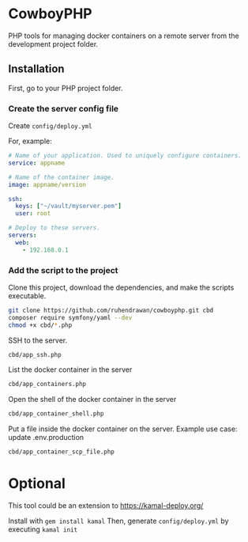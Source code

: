# CowboyPHP
PHP tools for managing docker containers on a remote server from the development project folder.

## Installation

First, go to your PHP project folder.

### Create the server config file

Create `config/deploy.yml`

For, example:
```yaml
# Name of your application. Used to uniquely configure containers.
service: appname

# Name of the container image.
image: appname/version

ssh:
  keys: ["~/vault/myserver.pem"]
  user: root

# Deploy to these servers.
servers:
  web:
    - 192.168.0.1

```

### Add the script to the project

Clone this project, download the dependencies, and make the scripts executable.

```bash
git clone https://github.com/ruhendrawan/cowboyphp.git cbd
composer require symfony/yaml --dev
chmod +x cbd/*.php
```

SSH to the server.
```bash
cbd/app_ssh.php
```

List the docker container in the server
```bash
cbd/app_containers.php
```

Open the shell of the docker container in the server
```bash
cbd/app_container_shell.php
```

Put a file inside the docker container on the server. 
Example use case: update .env.production
```bash
cbd/app_container_scp_file.php
```


# Optional
This tool could be an extension to https://kamal-deploy.org/

Install with `gem install kamal`
Then, generate `config/deploy.yml` by executing `kamal init`

